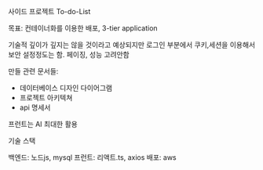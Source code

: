 사이드 프로젝트 To-do-List

목표: 컨테이너화를 이용한 배포, 3-tier application

기술적 깊이가 깊지는 않을 것이라고 예상되지만 로그인 부분에서 쿠키,세션을 이용해서 보안 설정정도는 함. 
페이징, 성능 고려안함

만들 관련 문서들: 
- 데이터베이스 디자인 다이어그램 
- 프로젝트 아키텍쳐 
- api 명세서 

프런트는 AI 최대한 활용

기술 스택

백엔드: 노드js, mysql
프런트: 리액트.ts, axios
배포: aws

